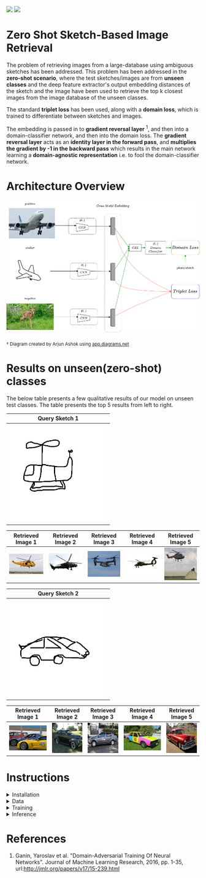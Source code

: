 <img src="https://img.shields.io/badge/python%20-%2314354C.svg?&style=for-the-badge&logo=python&logoColor=white"/> <img src="https://img.shields.io/badge/PyTorch%20-%23EE4C2C.svg?&style=for-the-badge&logo=PyTorch&logoColor=white" />

# Zero Shot Sketch-Based Image Retrieval

The problem of retrieving images from a large-database using ambiguous sketches has been addressed. This problem has been addressed in the **zero-shot scenario**, where the test sketches/images are from **unseen classes** and the deep feature extractor's output embedding distances of the sketch and the image have been used to retrieve the top k closest images from the image database of the unseen classes.

The standard **triplet loss** has been used, along with a **domain loss**, which is trained to differentiate between sketches and images.

The embedding is passed in to **gradient reversal layer** <sup>1</sup>, and then into a domain-classifier network, and then into the domain loss. The **gradient reversal layer** acts as an **identity layer in the forward pass**, and **multiplies the gradient by -1 in the backward pass** which results in the main network learning a **domain-agnostic representation** i.e. to fool the domain-classifier network.

# Architecture Overview

![](docs/zs-sbir-architecture.png)

<sub>† Diagram created by Arjun Ashok using [app.diagrams.net](http://app.diagrams.net)</sub> 

# Results on unseen(zero-shot) classes

The below table presents a few qualitative results of our model on unseen test classes. The table presents the top 5 results from left to right.
  
| Query Sketch 1  |
|:---------------:|
|![](docs/examples/1/n03512147_1442-5.png)|

| Retrieved Image 1 | Retrieved Image 2 | Retrieved Image 3 | Retrieved Image 4 | Retrieved Image 5 |
|:-----------------:|:-----------------:|:-----------------:|:-----------------:|:-----------------:|
|![](docs/examples/1/ext_620.jpg)|![](docs/examples/1/ext_479.jpg)|![](docs/examples/1/ext_441.jpg)|![](docs/examples/1/ext_437.jpg)|![](docs/examples/1/n03512147_44302.jpg)|

| Query Sketch 2  |
|:---------------:|
|![](docs/examples/2/n02958343_10092-1.png)|

| Retrieved Image 1 | Retrieved Image 2 | Retrieved Image 3 | Retrieved Image 4 | Retrieved Image 5 |
|:-----------------:|:-----------------:|:-----------------:|:-----------------:|:-----------------:|
|![](docs/examples/2/ext_201.jpg)|![](docs/examples/2/n02958343_13615.jpg)|![](docs/examples/2/n04166281_6690.jpg)|![](docs/examples/2/ext_389.jpg)|![](docs/examples/2/n04166281_241.jpg)|

# Instructions
<details>
<summary>
Installation
</summary>

Please execute the following command to install the required libraries:

```
pip install -r requirements.txt
```

</details>
<details>
<summary>
Data
</summary>

Please download and extract this file:

[The Sketchy dataset](http://transattr.cs.brown.edu/files/aligned_images.tar) - 1.8 GB

</details>
<details>

<summary>
Training
</summary>

To be added

</details>

<details>

<summary>
Inference
</summary>

The file ```evaluate.py``` can be invoked with the following args:

```
usage: evaluate.py [-h] [--model MODEL] --data DATA [--num_images NUM_IMAGES]
                   [--num_sketches NUM_SKETCHES] [--batch_size BATCH_SIZE]
                   [--output_dir OUTPUT_DIR]

Evaluation of SBIR

arguments:
  -h, --help            show this help message and exit
  --model MODEL         Model checkpoint path
  --data DATA           Data directory path. Directory should contain two
                        folders - sketches and photos, along with 2 .txt files
                        for the labels
  --num_images NUM_IMAGES
                        Number of random images to output for every
                        sketch
  --num_sketches NUM_SKETCHES
                        Number of random sketches to output
  --batch_size BATCH_SIZE
                        Batch size to process the test sketches/photos
  --output_dir OUTPUT_DIR
                        Directory to save output sketch and images
```

</details>

# References

1. Ganin, Yaroslav et al. "Domain-Adversarial Training Of Neural Networks". Journal of Machine Learning Research, 2016, pp. 1-35, url:http://jmlr.org/papers/v17/15-239.html
